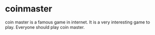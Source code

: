 # coinmaster
coin master is a famous game in internet. It is a very interesting game to play. Everyone should play coin master.
